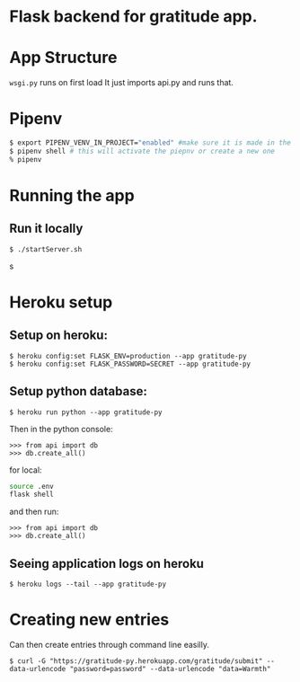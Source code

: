 # Flask backend for gratitude app.


# App Structure 
`wsgi.py` runs on first load
It just imports api.py and runs that.



# Pipenv

```bash
$ export PIPENV_VENV_IN_PROJECT="enabled" #make sure it is made in the current directory.
$ pipenv shell # this will activate the piepnv or create a new one
% pipenv
```

# Running the app
## Run it locally
```fish
$ ./startServer.sh
```
s


# Heroku setup
## Setup on heroku:
```fish
$ heroku config:set FLASK_ENV=production --app gratitude-py
$ heroku config:set FLASK_PASSWORD=SECRET --app gratitude-py
```

## Setup python database:
```fish
$ heroku run python --app gratitude-py
```

Then in the python console:
```
>>> from api import db
>>> db.create_all()
```

for local:
```bash
source .env
flask shell
```

and then run:
```
>>> from api import db
>>> db.create_all()
```


## Seeing application logs on heroku

```fish
$ heroku logs --tail --app gratitude-py
```



# Creating new entries 
Can then create entries through command line easilly.
```fish
$ curl -G "https://gratitude-py.herokuapp.com/gratitude/submit" --data-urlencode "password=password" --data-urlencode "data=Warmth"
```

